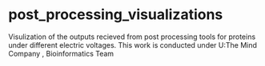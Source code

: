# post_processing_visualizations
Visulization of the outputs recieved from post processing tools for proteins under different electric voltages. 
This work is conducted under U:The Mind Company , Bioinformatics Team
